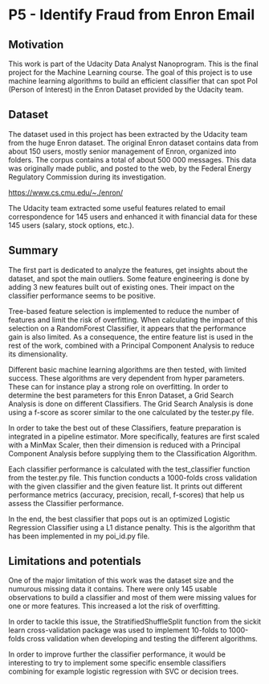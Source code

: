 # P5 - Identify Fraud from Enron Email

## Motivation

This work is part of the Udacity Data Analyst Nanoprogram. This is the final project for the Machine Learning course. The goal of this project is to use machine learning algorithms to build an efficient classifier that can spot PoI (Person of Interest) in the Enron Dataset provided by the Udacity team.

## Dataset

The dataset used in this project has been extracted by the Udacity team from the huge Enron dataset. The original Enron dataset contains data from about 150 users, mostly senior management of Enron, organized into folders. The corpus contains a total of about 500 000 messages. This data was originally made public, and posted to the web, by the Federal Energy Regulatory Commission during its investigation.

https://www.cs.cmu.edu/~./enron/

The Udacity team extracted some useful features related to email correspondence for 145 users and enhanced it with financial data for these 145 users (salary, stock options, etc.).

## Summary

The first part is dedicated to analyze the features, get insights about the dataset, and spot the main outliers. Some feature engineering is done by adding 3 new features built out of existing ones. Their impact on the classifier performance seems to be positive.

Tree-based feature selection is implemented to reduce the number of features and limit the risk of overfitting. When calculating the impact of this selection on a RandomForest Classifier, it appears that the performance gain is also limited. As a consequence, the entire feature list is used in the rest of the work, combined with a Principal Component Analysis to reduce its dimensionality.

Different basic machine learning algorithms are then tested, with limited success. These algorithms are very dependent from hyper parameters. These can for instance play a strong role on overfitting. In order to determine the best parameters for this Enron Dataset, a Grid Search Analysis is done on different Classifiers. The Grid Search Analysis is done using a f-score as scorer similar to the one calculated by the tester.py file.

In order to take the best out of these Classifiers, feature preparation is integrated in a pipeline estimator. More specifically, features are first scaled with a MinMax Scaler, then their dimension is reduced with a Principal Component Analysis before supplying them to the Classification Algorithm.

Each classifier performance is calculated with the test_classifier function from the tester.py file. This function conducts a 1000-folds cross validation with the given classifier and the given feature list. It prints out different performance metrics (accuracy, precision, recall, f-scores) that help us assess the Classifier performance.

In the end, the best classifier that pops out is an optimized Logistic Regression Classifier using a L1 distance penalty. This is the algorithm that has been implemented in my poi_id.py file.

## Limitations and potentials

One of the major limitation of this work was the dataset size and the numurous missing data it contains. There were only 145 usable observations to build a classifier and most of them were missing values for one or more features. This increased a lot the risk of overfitting.

In order to tackle this issue, the StratifiedShuffleSplit function from the sickit learn cross-validation package was used to implement 10-folds to 1000-folds cross validation when developing and testing the different algorithms.

In order to improve further the classifier performance, it would be interesting to try to implement some specific ensemble classifiers combining for example logistic regression with SVC or decision trees.
